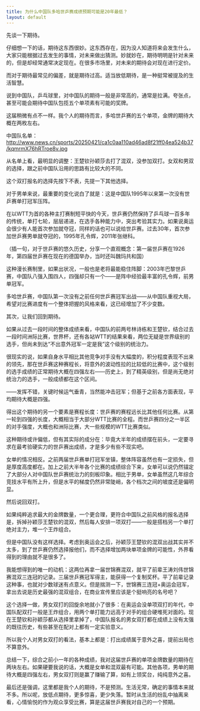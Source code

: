 ```yaml
---
title: 为什么中国队多哈世乒赛成绩预期可能是20年最低？
layout: default
---
```

先谈一下期待。

仔细想一下的话，期待这东西很妙。这东西存在，因为没人知道将来会发生什么，大家只能根据过去发生的事情，对未来做出猜测。妙就妙在，期待明明是针对未来的，但是却经常通常决定现在。在很多市场里，对未来的期待会对现在进行定价。

而对于期待最常见的偏差，就是期待过高。适当放低期待，是一种挺常被提及的生活智慧。

说到中国队，乒乓球里，对中国队的期待一般是非常高的，通常是拉满。夸张点，甚至可能会期待中国队包揽五个单项素有可能的奖牌。

这届稍微有点不一样。我个人的期待而言，多哈世乒赛的五个单项，金牌的期待大概在两枚左右。

中国队名单：
http://www.news.cn/sports/20250421/ca1c0aa110ad46ad8f21ff04ea524b37/kqmrmX76hRTroe8v.jpg

从名单上看，最明显的调整：王楚钦孙颖莎去打了混双，没参加双打。女双和男双的选择，跟之前中国队沿用的思路有比较大的不同。

这个双打报名的选择先按下不表，先提一下其他选择。


对于男单来说，最重要的变化说白了就是：这是中国队1995年以来第一次没有世乒赛单打冠军压阵。

在以WTT为首的各种主打赛制短平快的今天，世乒赛仍然保持了乒乓球一百多年的传统，单打七轮，层层递进，在选手各种能力中，突出考验其实力。如果说奥运会很少有人能首次参加就夺冠，同样的话也可以说给世乒赛。过去30年，首次参加世乒赛男单就夺冠的，1995年孔令辉，2011年张继科。

（插一句，对于世乒赛的悠久历史，分享一个直观概念：第一届世乒赛在1926年，第四届世乒赛在现在的德国举办，当时还叫魏玛共和国）

这种漫长赛制里，如果出状况，一般也是老将最能稳住阵脚：2003年巴黎世乒赛，中国队八强入围四人，四强却只有一个——是阵中经验最丰富的孔令辉，前男单冠军。

多哈世乒赛，中国队第一次没有之前任何世乒赛冠军出战——从中国队重视大局，希望对比赛进度有一个整体把握的风格来看，这已经增加了不少变数。

其次，让我们回到期待。

如果从过去一段时间的整体成绩来看，中国队的前两号林诗栋和王楚钦，结合过去一段时间洲际比赛，世界杯，还有各站WTT的结果来看，两位无疑是世界级别的选手，但尚未到达“不出意外冠军一定是我”这个级别的统治力。

很现实的说，如果自身水平相比其他竞争对手没有大幅度的，积分程度表现不出来的领先，那在世乒赛这种赛程长，将意外的波动性拉的比较低的比赛中，这个级别的选手成绩的正常期待大概在四强左右——历史上，到了精英级别，但是尚无绝对统治力的选手，一般成绩都在这个区间。

——发挥不错，关键时候运气垂青，当然能冲击冠军；但基于之前各方面表现，平均期待大概是四强。

得出这个期待的另一个要素是赛程长度：世乒赛的赛程远长比其他任何比赛。从第一轮到四强的长度，大概相当于大部分WTT比赛的全程。而世乒赛四分之一半区的对手强度，大概也和洲际比赛，大一些规模的WTT比赛类似。

这种期待或许偏低，但有其实际的成分在：毕竟大半年的成绩摆在前头，一定要寻求在最考验硬实力的世乒赛出成绩，才是多少有些不现实吧。


女单的情况相反。之前两届世乒赛单打冠军坐镇，整体阵容虽然也有一定损失，但是厚度高度都在。加上之前大半年各个比赛的成绩综合下来，女单可以说仍然锚定了大部分人对中国队世乒赛统治力的刻板印象。相比于男单，女单虽然这几年综合竞技水平有所上升，但是水平的梯度仍然非常陡峭，各个档次之间的坡度还是偏明显。


然后说回双打。

如果纯粹追求最大的金牌数量，一个更合理，更符合中国队之前风格的报名选择是，拆掉孙颖莎王楚钦的混双，然后每人安排一项双打——一般是搭档另一个单打绝对主力，堆一个王炸组合。

但是中国队没有这样选择。考虑到奥运会之后，孙颖莎王楚钦的混双出战其实并不太多，到了世乒赛仍然选择报他们，而不选择增加两块单项金牌的可能性，外界看得到的理由就不是很多了。

我能想得到的唯一的动机：这两位再拿一届世锦赛混双，就平了前辈王涛刘伟世锦赛混双三连冠的记录。三届世乒赛冠军得主，能获得一个复制奖杯。平了前辈记录这种事，也就对少数球迷有点意义。但是揣测一下，世锦赛三连冠+奥运会冠军，拿出去说是历史最强的混双组合，在商业宣传里应该是个挺响亮的名号吧？

这个选择一做，男女双打的回旋余地就小了很多：在奥运会没单项双打的年代，中国队配双打一般是王炸组合，用两个单打能力远高于对手的组合硬堆死对面的。现在王楚钦和孙颖莎都从选择里拿掉了，中国队报名的男女双打都在成绩上没有太强的既往历史，有些甚至在配对上都有一定实验意义。

所以我个人对男女双打的看法，基本上都是：打出成绩属于意外之喜，提前出局也不算意外。


总结一下，综合之前小一年的各种成绩，我对这届世乒赛的单项金牌数量的期待在两块左右。如果硬要我说的话，大概是女单和混双最有可能。其他各项，男单的期待大概是四强左右，男女双打则是赢了赚输了算，如有上领奖台，纯纯意外之喜。

最后还是强调，这里都是我个人的期待，不是预测。生活无常，确定的事情本来就不多。所以呢，放低点期待，更多惊喜，更少失落。暂时从生活的纷乱中抽离来看，心情愉悦的作为观众享受比赛，算是这届世乒赛我对自己的一个预期。
